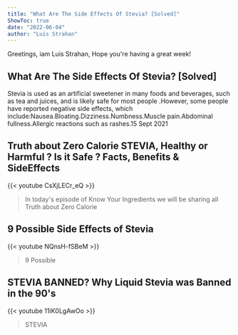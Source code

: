 ```yaml
---
title: "What Are The Side Effects Of Stevia? [Solved]"
ShowToc: true 
date: "2022-06-04"
author: "Luis Strahan" 
---
```


Greetings, iam Luis Strahan, Hope you're having a great week!
## What Are The Side Effects Of Stevia? [Solved]
 Stevia is used as an artificial sweetener in many foods and beverages, such as tea and juices, and is likely safe for most people
.However, some people have reported negative side effects, which include:Nausea.Bloating.Dizziness.Numbness.Muscle pain.Abdominal fullness.Allergic reactions such as rashes.15 Sept 2021

## Truth about Zero Calorie STEVIA, Healthy or Harmful ? Is it Safe ? Facts, Benefits & SideEffects
{{< youtube CsXjLECr_eQ >}}
>In today's episode of Know Your Ingredients we will be sharing all Truth about Zero Calorie 

## 9 Possible Side Effects of Stevia
{{< youtube NQnsH-fSBeM >}}
>9 Possible 

## STEVIA BANNED? Why Liquid Stevia was Banned in the 90's
{{< youtube 11iK0LgAwOo >}}
>STEVIA

